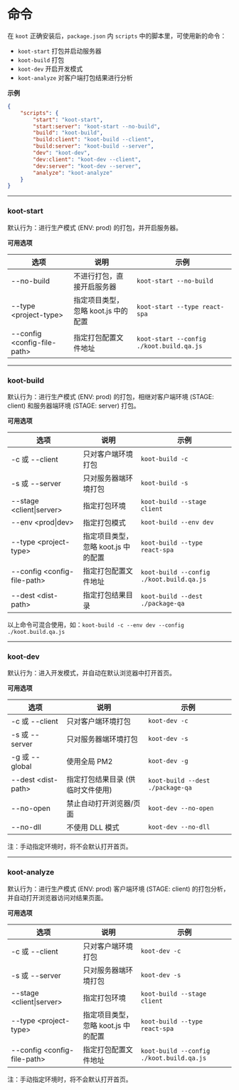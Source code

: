 # 命令

在 `koot` 正确安装后，`package.json` 内 `scripts` 中的脚本里，可使用新的命令：

- `koot-start` 打包并启动服务器
- `koot-build` 打包
- `koot-dev` 开启开发模式
- `koot-analyze` 对客户端打包结果进行分析

**示例**

```json
{
    "scripts": {
        "start": "koot-start",
        "start:server": "koot-start --no-build",
        "build": "koot-build",
        "build:client": "koot-build --client",
        "build:server": "koot-build --server",
        "dev": "koot-dev",
        "dev:client": "koot-dev --client",
        "dev:server": "koot-dev --server",
        "analyze": "koot-analyze"
    }
}
```

---

### koot-start

默认行为：进行生产模式 (ENV: prod) 的打包，并开启服务器。

**可用选项**

| 选项 | 说明 | 示例 |
|-|-|-|
| --no-build | 不进行打包，直接开启服务器 | `koot-start --no-build` |
| --type &lt;project-type&gt; | 指定项目类型，忽略 koot.js 中的配置 | `koot-start --type react-spa` |
| --config &lt;config-file-path&gt; | 指定打包配置文件地址 | `koot-start --config ./koot.build.qa.js` |

---

### koot-build

默认行为：进行生产模式 (ENV: prod) 的打包，相继对客户端环境 (STAGE: client) 和服务器端环境 (STAGE: server) 打包。

**可用选项**

| 选项 | 说明 | 示例 |
|-|-|-|
| -c 或 --client | 只对客户端环境打包 | `koot-build -c` |
| -s 或 --server | 只对服务器端环境打包 | `koot-build -s` |
| --stage &lt;client&#124;server&gt; | 指定打包环境 | `koot-build --stage client` |
| --env &lt;prod&#124;dev&gt; | 指定打包模式 | `koot-build --env dev` |
| --type &lt;project-type&gt; | 指定项目类型，忽略 koot.js 中的配置 | `koot-build --type react-spa` |
| --config &lt;config-file-path&gt; | 指定打包配置文件地址 | `koot-build --config ./koot.build.qa.js` |
| --dest &lt;dist-path&gt; | 指定打包结果目录 | `koot-build --dest ./package-qa` |

以上命令可混合使用，如：`koot-build -c --env dev --config ./koot.build.qa.js`

---

### koot-dev

默认行为：进入开发模式，并自动在默认浏览器中打开首页。

**可用选项**

| 选项 | 说明 | 示例 |
|-|-|-|
| -c 或 --client | 只对客户端环境打包 | `koot-dev -c` |
| -s 或 --server | 只对服务器端环境打包 | `koot-dev -s` |
| -g 或 --global | 使用全局 PM2 | `koot-dev -g` |
| --dest &lt;dist-path&gt; | 指定打包结果目录 (供临时文件使用) | `koot-build --dest ./package-qa` |
| --no-open | 禁止自动打开浏览器/页面 | `koot-dev --no-open` |
| --no-dll | 不使用 DLL 模式 | `koot-dev --no-dll` |

注：手动指定环境时，将不会默认打开首页。

---

### koot-analyze

默认行为：进行生产模式 (ENV: prod) 客户端环境 (STAGE: client) 的打包分析，并自动打开浏览器访问对结果页面。

**可用选项**

| 选项 | 说明 | 示例 |
|-|-|-|
| -c 或 --client | 只对客户端环境打包 | `koot-dev -c` |
| -s 或 --server | 只对服务器端环境打包 | `koot-dev -s` |
| --stage &lt;client&#124;server&gt; | 指定打包环境 | `koot-build --stage client` |
| --type &lt;project-type&gt; | 指定项目类型，忽略 koot.js 中的配置 | `koot-build --type react-spa` |
| --config &lt;config-file-path&gt; | 指定打包配置文件地址 | `koot-build --config ./koot.build.qa.js` |

注：手动指定环境时，将不会默认打开首页。
